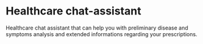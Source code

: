 # Healthcare chat-assistant
Healthcare chat assistant that can help you with preliminary disease and symptoms analysis and extended informations regarding your prescriptions.
